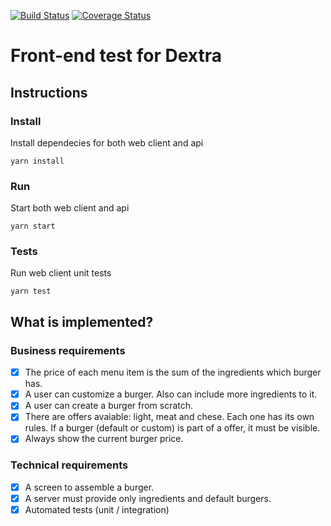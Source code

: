 [![Build Status](https://travis-ci.org/richardaum/frontend-test-dextra.svg?branch=master)](https://travis-ci.org/richardaum/frontend-test-dextra)
[![Coverage Status](https://coveralls.io/repos/github/richardaum/frontend-test-dextra/badge.svg?branch=master)](https://coveralls.io/github/richardaum/frontend-test-dextra?branch=master)

# Front-end test for Dextra

## Instructions
### Install 
Install dependecies for both web client and api
```
yarn install
```

### Run
Start both web client and api
```
yarn start
```

### Tests
Run web client unit tests
```
yarn test
```

## What is implemented?

### Business requirements
- [x] The price of each menu item is the sum of the ingredients which burger has.
- [x] A user can customize a burger. Also can include more ingredients to it.
- [x] A user can create a burger from scratch.
- [x] There are offers avaiable: light, meat and chese. Each one has its own rules. If a burger (default or custom) is part of a offer, it must be visible.
- [x] Always show the current burger price.

### Technical requirements
- [x] A screen to assemble a burger.
- [x] A server must provide only ingredients and default burgers.
- [x] Automated tests (unit / integration)
